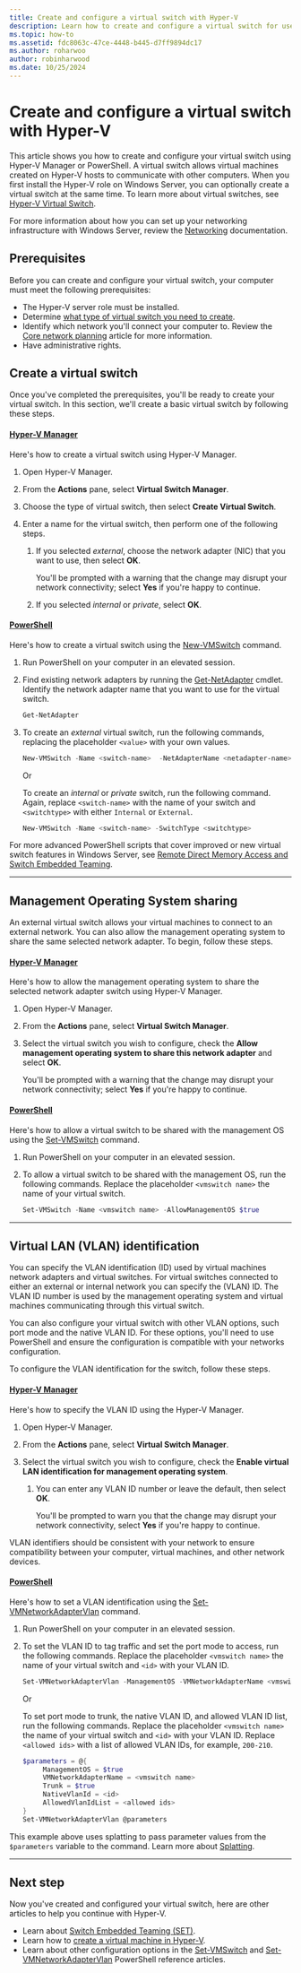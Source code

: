 ```yaml
---
title: Create and configure a virtual switch with Hyper-V
description: Learn how to create and configure a virtual switch for use by the Hyper-V host and guest virtual machines.
ms.topic: how-to
ms.assetid: fdc8063c-47ce-4448-b445-d7ff9894dc17
ms.author: roharwoo
author: robinharwood
ms.date: 10/25/2024
---
```


# Create and configure a virtual switch with Hyper-V

This article shows you how to create and configure your virtual switch using Hyper-V Manager or
PowerShell. A virtual switch allows virtual machines created on Hyper-V hosts to communicate
with other computers. When you first install the Hyper-V role on Windows Server, you can optionally create a virtual switch at the same time. To learn more about virtual switches, see
[Hyper-V Virtual Switch](../../hyper-v-virtual-switch/Hyper-V-Virtual-Switch.md).

For more information about how you can set up your networking infrastructure with Windows Server, review the [Networking](../../../networking/index.yml) documentation.

## Prerequisites

Before you can create and configure your virtual switch, your computer must meet the following
prerequisites:

- The Hyper-V server role must be installed.
- Determine [what type of virtual switch you need to create](../plan/plan-hyper-v-networking-in-windows-server.md).
- Identify which network you'll connect your computer to. Review the
  [Core network planning](../../../networking/core-network-guide/Core-Network-Guide.md#BKMK_planning)
  article for more information.
- Have administrative rights.

## Create a virtual switch

Once you've completed the prerequisites, you'll be ready to create your virtual switch. In this section, we'll create a basic virtual switch by following these steps.

#### [Hyper-V Manager](#tab/hyper-v-manager)

Here's how to create a virtual switch using Hyper-V Manager.

1. Open Hyper-V Manager.

1. From the **Actions** pane, select **Virtual Switch Manager**.

1. Choose the type of virtual switch, then select **Create Virtual Switch**.

1. Enter a name for the virtual switch, then perform one of the following steps.

    1. If you selected _external_, choose the network adapter (NIC) that you want to use, then
       select **OK**.

       You'll be prompted with a warning that the change may disrupt your network connectivity;
       select **Yes** if you're happy to continue.

    1. If you selected _internal_ or _private_, select **OK**.

#### [PowerShell](#tab/powershell)

Here's how to create a virtual switch using the [New-VMSwitch](/powershell/module/hyper-v/new-vmswitch)
command.

1. Run PowerShell on your computer in an elevated session.

1. Find existing network adapters by running the
   [Get-NetAdapter](/powershell/module/netadapter/get-netadapter) cmdlet. Identify the network
   adapter name that you want to use for the virtual switch.

    ```powershell
    Get-NetAdapter
    ```

1. To create an _external_ virtual switch, run the following commands, replacing the placeholder
   `<value>` with your own values.

    ```powershell
    New-VMSwitch -Name <switch-name>  -NetAdapterName <netadapter-name>
    ```

    Or

    To create an _internal_ or _private_ switch, run the following command. Again, replace
    `<switch-name>` with the name of your switch and `<switchtype>` with either `Internal` or
    `External`.

    ```powershell
    New-VMSwitch -Name <switch-name> -SwitchType <switchtype>
    ```

For more advanced PowerShell scripts that cover improved or new virtual switch features in
Windows Server, see
[Remote Direct Memory Access and Switch Embedded Teaming](/azure/azure-local/concepts/host-network-requirements?context=/windows-server/context/windows-server-virtualization).

---

## Management Operating System sharing

An external virtual switch allows your virtual machines to connect to an external network. You can
also allow the management operating system to share the same selected network adapter. To begin,
follow these steps.

#### [Hyper-V Manager](#tab/hyper-v-manager)

Here's how to allow the management operating system to share the selected network adapter switch
using Hyper-V Manager.

1. Open Hyper-V Manager.

1. From the **Actions** pane, select **Virtual Switch Manager**.

1. Select the virtual switch you wish to configure, check the
   **Allow management operating system to share this network adapter** and select **OK**.

    You'll be prompted with a warning that the change may disrupt your network connectivity; select
    **Yes** if you're happy to continue.

#### [PowerShell](#tab/powershell)

Here's how to allow a virtual switch to be shared with the management OS using the [Set-VMSwitch](/powershell/module/hyper-v/set-vmswitch)
command.

1. Run PowerShell on your computer in an elevated session.

1. To allow a virtual switch to be shared with the management OS, run the following commands.
   Replace the placeholder `<vmswitch name>` the name of your virtual switch.

   ```powershell
   Set-VMSwitch -Name <vmswitch name> -AllowManagementOS $true
   ```

---

## Virtual LAN (VLAN) identification

You can specify the VLAN identification (ID) used by virtual machines network adapters and virtual
switches. For virtual switches connected to either an external or internal network you can specify
the (VLAN) ID. The VLAN ID number is used by the management operating system and virtual machines
communicating through this virtual switch.

You can also configure your virtual switch with other VLAN options, such port mode and the native
VLAN ID. For these options, you'll need to use PowerShell and ensure the configuration is compatible
with your networks configuration.

To configure the VLAN identification for the switch, follow these steps.

#### [Hyper-V Manager](#tab/hyper-v-manager)

Here's how to specify the VLAN ID using the Hyper-V Manager.

1. Open Hyper-V Manager.

1. From the **Actions** pane, select **Virtual Switch Manager**.

1. Select the virtual switch you wish to configure, check the
   **Enable virtual LAN identification for management operating system**.

    1. You can enter any VLAN ID number or leave the default, then select **OK**.

       You'll be prompted to warn you that the change may disrupt your network connectivity, select
       **Yes** if you're happy to continue.

VLAN identifiers should be consistent with your network to ensure compatibility between your
computer, virtual machines, and other network devices.

#### [PowerShell](#tab/powershell)

Here's how to set a VLAN identification using the
[Set-VMNetworkAdapterVlan](/powershell/module/hyper-v/set-vmnetworkadaptervlan) command.

1. Run PowerShell on your computer in an elevated session.

1. To set the VLAN ID to tag traffic and set the port mode to access, run the following commands.
   Replace the placeholder `<vmswitch name>` the name of your virtual switch and `<id>` with your
   VLAN ID.

   ```powershell
   Set-VMNetworkAdapterVlan -ManagementOS -VMNetworkAdapterName <vmswitch name> -Access -VlanId <id>
   ```

   Or

   To set port mode to trunk, the native VLAN ID, and allowed VLAN ID list, run the following
   commands. Replace the placeholder `<vmswitch name>` the name of your virtual switch and `<id>`
   with your VLAN ID. Replace `<allowed ids>` with a list of allowed VLAN IDs, for example,
   `200-210`.

   ```powershell
   $parameters = @{
        ManagementOS = $true
        VMNetworkAdapterName = <vmswitch name>
        Trunk = $true
        NativeVlanId = <id>
        AllowedVlanIdList = <allowed ids>
   }
   Set-VMNetworkAdapterVlan @parameters
   ```

This example above uses splatting to pass parameter values from the `$parameters` variable to the
command. Learn more about
[Splatting](/powershell/module/microsoft.powershell.core/about/about_splatting).

---

## Next step

Now you've created and configured your virtual switch, here are other articles to help you continue with Hyper-V.

- Learn about [Switch Embedded Teaming (SET)](/azure/azure-local/concepts/host-network-requirements#switch-embedded-teaming-set?context=/windows-server/context/windows-server-virtualization).
- Learn how to [create a virtual machine in Hyper-V](Create-a-virtual-machine-in-Hyper-V.md).
- Learn about other configuration options in the
  [Set-VMSwitch](/powershell/module/hyper-v/set-vmswitch) and
  [Set-VMNetworkAdapterVlan](/powershell/module/hyper-v/set-vmnetworkadaptervlan) PowerShell
  reference articles.
